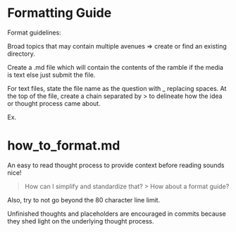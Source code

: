 # Formatting Guide

Format guidelines:

Broad topics that may contain multiple avenues => create or find an existing
directory.

Create a .md file which will contain the contents of the ramble if the
media is text else just submit the file.

For text files, state the file name as the question with _ replacing spaces.
At the top of the file, create a chain separated by > to delineate how the
idea or thought process came about.

Ex.

# how_to_format.md

An easy to read thought process to provide context before reading sounds nice!
> How can I simplify and standardize that? > How about a format guide?

Also, try to not go beyond the 80 character line limit.

Unfinished thoughts and placeholders are encouraged in commits because they
shed light on the underlying thought process.
